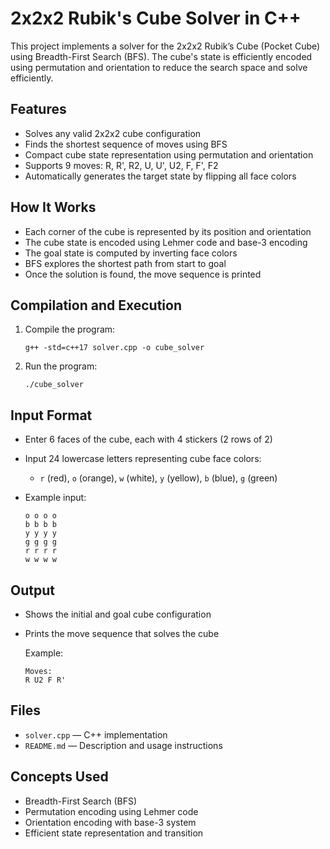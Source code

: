 # 2x2x2 Rubik's Cube Solver in C++

This project implements a solver for the 2x2x2 Rubik’s Cube (Pocket Cube) using Breadth-First Search (BFS). The cube's state is efficiently encoded using permutation and orientation to reduce the search space and solve efficiently.

## Features

- Solves any valid 2x2x2 cube configuration
- Finds the shortest sequence of moves using BFS
- Compact cube state representation using permutation and orientation
- Supports 9 moves: R, R', R2, U, U', U2, F, F', F2
- Automatically generates the target state by flipping all face colors

## How It Works

- Each corner of the cube is represented by its position and orientation
- The cube state is encoded using Lehmer code and base-3 encoding
- The goal state is computed by inverting face colors
- BFS explores the shortest path from start to goal
- Once the solution is found, the move sequence is printed

## Compilation and Execution

1. Compile the program:

   ```
   g++ -std=c++17 solver.cpp -o cube_solver
   ```

2. Run the program:

   ```
   ./cube_solver
   ```

## Input Format

- Enter 6 faces of the cube, each with 4 stickers (2 rows of 2)
- Input 24 lowercase letters representing cube face colors:
  - `r` (red), `o` (orange), `w` (white), `y` (yellow), `b` (blue), `g` (green)

- Example input:

  ```
  o o o o
  b b b b
  y y y y
  g g g g
  r r r r
  w w w w
  ```

## Output

- Shows the initial and goal cube configuration
- Prints the move sequence that solves the cube

  Example:

  ```
  Moves:
  R U2 F R'
  ```

## Files

- `solver.cpp` — C++ implementation
- `README.md` — Description and usage instructions

## Concepts Used

- Breadth-First Search (BFS)
- Permutation encoding using Lehmer code
- Orientation encoding with base-3 system
- Efficient state representation and transition
